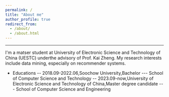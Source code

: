 ```yaml
---
permalink: /
title: "About me"
author_profile: true
redirect_from: 
  - /about/
  - /about.html
---
```

------
I'm a matser student at University of Electronic Science and Technology of China (UESTC) underthe advisory of Prof. Kai Zheng. My research interests include data mining, especially on recommender systems.

- Educations
-- 2018.09-2022.06,Soochow University,Bachelor
--- School of Computer Science and Technology
-- 2023.09-now,University of Electronic Science and Technology of China,Master degree candidate
--- School of Computer Science and Engineering
